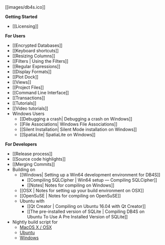 [[images/db4s.ico]]

**Getting Started**
- [[Licensing]]

**For Users**
- [[Encrypted Databases]]
- [[Keyboard shortcuts]]
- [[Resizing Columns]]
- [[Filters | Using the Filters]]
- [[Regular Expressions]]
- [[Display Formats]]
- [[Plot Dock]]
- [[Views]]
- [[Project Files]]
- [[Command Line Interface]]
- [[Transactions]]
- [[Tutorials]]
- [[Video tutorials]]
- Windows Users
  - [[Debugging a crash| Debugging a crash on Windows]]
  - [[File Associations| Windows File Associations]]
  - [[Silent Installation| Silent Mode installation on Windows]]
  - [[SpatiaLite| SpatiaLite on Windows]]

**For Developers**
- [[Release process]]
- [[Source code highlights]]
- [[Merging Commits]]
- Building on
  - [[Windows| Setting up a Win64 development environment for DB4S]]
    - [[Compiling SQLCipher | Win64 setup — Compiling SQLCipher]]
    - [[Notes| Notes for compiling on Windows]]
  - [[OSX | Notes for setting up your build environment on OSX]]
  - [[OpenSuSE | Notes for compiling on OpenSuSE]]
  - Ubuntu with
    - [[Qt Creator | Compiling on Ubuntu 16.04 with Qt Creator]]
    - [[The pre-installed version of SQLite | Compiling DB4S on Ubuntu To Use A Pre Installed Version of SQLite]]
- Nightly build script for
  - [MacOS X / OSX](https://gist.github.com/justinclift/59e2c975100c5cd647d773bc797312f0)
  - [Ubuntu](https://github.com/deepsidhu1313/db4s-build-ppa-packages)
  - [Windows](https://gist.github.com/justinclift/11cc926f214e882c8162f97c53929c07)
